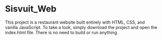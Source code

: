 ﻿# Sisvuit_Web

This project is a restaurant website built entirely with HTML, CSS, and vanilla JavaScript. To take a look, simply download the project and open the index.html file. There is no need to build or run anything.
